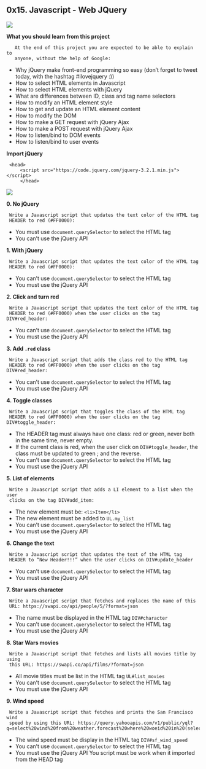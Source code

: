 ## 0x15. Javascript - Web JQuery

![](https://s3.amazonaws.com/intranet-projects-files/holbertonschool-higher-level_programming+/305/4724718.jpg)

**What you should learn from this project**

       At the end of this project you are expected to be able to explain to
       anyone, without the help of Google:

* Why jQuery make front-end programming so easy (don’t forget to tweet today,
  with the hashtag #ilovejquery :))
* How to select HTML elements in Javascript
* How to select HTML elements with jQuery
* What are differences between ID, class and tag name selectors
* How to modify an HTML element style
* How to get and update an HTML element content
* How to modify the DOM
* How to make a GET request with jQuery Ajax
* How to make a POST request with jQuery Ajax
* How to listen/bind to DOM events
* How to listen/bind to user events

**Import jQuery**

	 <head>
	     <script src="https://code.jquery.com/jquery-3.2.1.min.js"></script>
    	 </head>

![](https://s3.amazonaws.com/intranet-projects-files/holbertonschool-higher-level_programming+/305/1f1ihd.jpg)

**0. No jQuery**

     Write a Javascript script that updates the text color of the HTML tag
     HEADER to red (#FF0000):

* You must use `document.querySelector` to select the HTML tag
* You can’t use the jQuery API

**1. With jQuery**

     Write a Javascript script that updates the text color of the HTML tag
     HEADER to red (#FF0000):

* You can’t use `document.querySelector` to select the HTML tag
* You must use the jQuery API

**2. Click and turn red**

     Write a Javascript script that updates the text color of the HTML tag
     HEADER to red (#FF0000) when the user clicks on the tag DIV#red_header:

* You can’t use `document.querySelector` to select the HTML tag
* You must use the jQuery API

**3. Add `.red` class**

     Write a Javascript script that adds the class red to the HTML tag
     HEADER to red (#FF0000) when the user clicks on the tag DIV#red_header:

* You can’t use `document.querySelector` to select the HTML tag
* You must use the jQuery API

**4. Toggle classes**

     Write a Javascript script that toggles the class of the HTML tag
     HEADER to red (#FF0000) when the user clicks on the tag DIV#toggle_header:

* The HEADER tag must always have one class: red or green, never both in the
  same time, never empty.
* If the current class is red, when the user click on `DIV#toggle_header`, the
  class must be updated to green ; and the reverse.
* You can’t use `document.querySelector` to select the HTML tag
* You must use the jQuery API

**5. List of elements**

     Write a Javascript script that adds a LI element to a list when the user
     clicks on the tag DIV#add_item:

* The new element must be: `<li>Item</li>`
* The new element must be added to `UL.my_list`
* You can’t use `document.querySelector` to select the HTML tag
* You must use the jQuery API

**6. Change the text**

     Write a Javascript script that updates the text of the HTML tag
     HEADER to “New Header!!!” when the user clicks on DIV#update_header

* You can’t use `document.querySelector` to select the HTML tag
* You must use the jQuery API

**7. Star wars character**

     Write a Javascript script that fetches and replaces the name of this
     URL: https://swapi.co/api/people/5/?format=json

* The name must be displayed in the HTML tag `DIV#character`
* You can’t use `document.querySelector` to select the HTML tag
* You must use the jQuery API

**8. Star Wars movies**

     Write a Javascript script that fetches and lists all movies title by using
     this URL: https://swapi.co/api/films/?format=json

* All movie titles must be list in the HTML tag `UL#list_movies`
* You can’t use `document.querySelector` to select the HTML tag
* You must use the jQuery API

**9. Wind speed**

     Write a Javascript script that fetches and prints the San Francisco wind
     speed by using this URL: https://query.yahooapis.com/v1/public/yql?q=select%20wind%20from%20weather.forecast%20where%20woeid%20in%20(select%20woeid%20from%20geo.places(1)%20where%20text%3D%22San%20Francisco%2C%20CA%22)&format=json

* The wind speed must be display in the HTML tag `DIV#sf_wind_speed`
* You can’t use `document.querySelector` to select the HTML tag
* You must use the jQuery API You script must be work when it imported from the HEAD tag